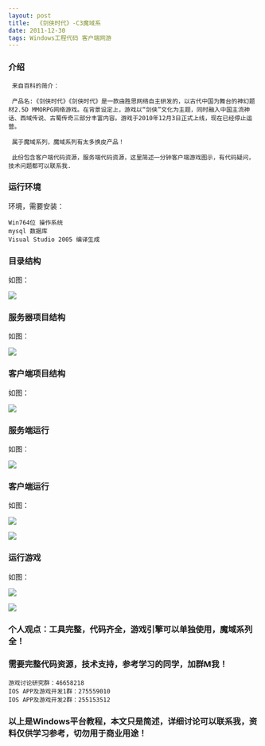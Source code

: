 ```yaml
---
layout: post
title:  《剑侠时代》-C3魔域系
date: 2011-12-30
tags: Windows工程代码 客户端网游
---
```



### 介绍


	 来自百科的简介：

	 产品名:《剑侠时代》《剑侠时代》是一款由胜思网络自主研发的，以古代中国为舞台的神幻题材2.5D MMORPG网络游戏。在背景设定上，游戏以“剑侠”文化为主题，同时融入中国主流神话、西域传说、古蜀传奇三部分丰富内容。游戏于2010年12月3日正式上线，现在已经停止运营。

	 属于魔域系列，魔域系列有太多换皮产品！

	 此份包含客户端代码资源，服务端代码资源，这里简述一分钟客户端游戏图示，有代码疑问，技术问题都可以联系我.


### 运行环境

环境，需要安装：

``` 
Win764位 操作系统
mysql 数据库
Visual Studio 2005 编译生成
``` 

### 目录结构

如图：

![](/images/posts/jxsd/jxsd-1.jpg)

### 服务器项目结构

如图：

![](/images/posts/jxsd/jxsd-2.jpg)

### 客户端项目结构

如图：

![](/images/posts/jxsd/jxsd-3.jpg)

### 服务端运行

如图：

![](/images/posts/jxsd/jxsd-4.jpg)

### 客户端运行

如图：

![](/images/posts/jxsd/jxsd-5.jpg)

![](/images/posts/jxsd/jxsd-6.jpg)

### 运行游戏

如图：

![](/images/posts/jxsd/jxsd-7.jpg)

![](/images/posts/jxsd/jxsd-8.jpg)



### 个人观点：工具完整，代码齐全，游戏引擎可以单独使用，魔域系列全！

### 需要完整代码资源，技术支持，参考学习的同学，加群M我！

``` 
游戏讨论研究群：46658218
IOS APP及游戏开发1群：275559010
IOS APP及游戏开发2群：255153512
``` 

### 以上是Windows平台教程，本文只是简述，详细讨论可以联系我，资料仅供学习参考，切勿用于商业用途！